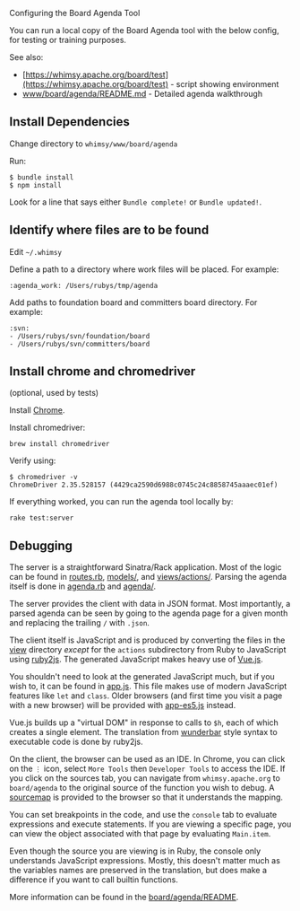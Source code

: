 Configuring the Board Agenda Tool

You can run a local copy of the Board Agenda tool with the below config, 
for testing or training purposes.

See also:

- [https://whimsy.apache.org/board/test](https://whimsy.apache.org/board/test) - script showing environment
- [www/board/agenda/README.md](https://github.com/apache/whimsy/blob/master/www/board/agenda/README.md) - Detailed agenda walkthrough

Install Dependencies
--------------------

Change directory to `whimsy/www/board/agenda`

Run:

```
$ bundle install
$ npm install
```

Look for a line that says either `Bundle complete!` or `Bundle updated!`.

Identify where files are to be found
-------------------------------------

Edit `~/.whimsy`

Define a path to a directory where work files will be placed.  For example:

```
:agenda_work: /Users/rubys/tmp/agenda
```

Add paths to foundation board and committers board directory.  For example:

```
:svn:
- /Users/rubys/svn/foundation/board
- /Users/rubys/svn/committers/board
```

Install chrome and chromedriver
-------------------

(optional, used by tests)

Install [Chrome](https://www.google.com/chrome/).

Install chromedriver:

```
brew install chromedriver
```

Verify using:

```
$ chromedriver -v
ChromeDriver 2.35.528157 (4429ca2590d6988c0745c24c8858745aaaec01ef)
```

If everything worked, you can run the agenda tool locally by:

```
rake test:server
```

Debugging
---------

The server is a straightforward Sinatra/Rack application.  Most of the logic
can be found in [routes.rb](../routes.rb), [models/](../models/), and
[views/actions/](../views/actions/).  Parsing the agenda itself is done in
[agenda.rb](../lib/whimsy/asf/agenda.rb) and
[agenda/](../lib/whimsy/asf/agenda/).

The server provides the client with data in JSON format.  Most importantly, a
parsed agenda can be seen by going to the agenda page for a given month and
replacing the trailing `/` with `.json`.

The client itself is JavaScript and is produced by converting the files in the
[view](../view) directory *except* for the `actions` subdirectory from Ruby to
JavaScript using [ruby2js](https://github.com/rubys/ruby2js).  The generated
JavaScript makes heavy use of [Vue.js](https://vuejs.org/).

You shouldn't need to look at the generated JavaScript much, but if you wish
to, it can be found in [app.js](https://whimsy.apache.org/board/agenda/app.js).
This file makes use of modern JavaScript features like `let` and `class`.
Older browsers (and first time you visit a page with a new browser) will be
provided with [app-es5.js](https://whimsy.apache.org/board/agenda/app-es5.js)
instead.

Vue.js builds up a "virtual DOM" in response to calls to `$h`, each of which
creates a single element.  The translation from
[wunderbar](https://github.com/rubys/wunderbar) style syntax to executable code
is done by ruby2js.

On the client, the browser can be used as an IDE.  In Chrome, you can click on
the `⋮` icon, select `More Tools` then `Developer Tools` to access the IDE.  If
you click on the sources tab, you can navigate from `whimsy.apache.org` to
`board/agenda` to the original source of the function you wish to debug.  A
[sourcemap](https://docs.google.com/document/d/1U1RGAehQwRypUTovF1KRlpiOFze0b-_2gc6fAH0KY0k/edit)
is provided to the browser so that it understands the mapping.

You can set breakpoints in the code, and use the `console` tab to evaluate
expressions and execute statements.  If you are viewing a specific page, you
can view the object associated with that page by evaluating `Main.item`.

Even though the source you are viewing is in Ruby, the console only understands
JavaScript expressions.  Mostly, this doesn't matter much as the variables
names are preserved in the translation, but does make a difference if you want
to call builtin functions.

More information can be found in the
[board/agenda/README](../www/board/agenda/README.md).
